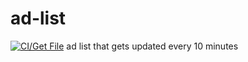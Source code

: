 # ad-list
[![CI/Get File](https://github.com/Thomas311926/adlist/actions/workflows/main.yml/badge.svg)](https://github.com/Thomas311926/adlist/actions/workflows/main.yml)
ad list that gets updated every 10 minutes
